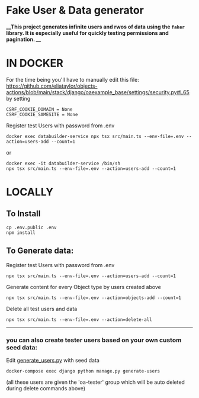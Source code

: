 # Fake User & Data generator
**__This project generates infinite users and rwos of data using the `faker` library. It is especially useful for quickly testing permissions and pagination. __**


# IN DOCKER
For the time being you'll have to manually edit this file: https://github.com/eliataylor/objects-actions/blob/main/stack/django/oaexample_base/settings/security.py#L65 by setting
```aiignore
CSRF_COOKIE_DOMAIN = None
CSRF_COOKIE_SAMESITE = None
```

Register test Users with password from .env
```aiignore
docker exec databuilder-service npx tsx src/main.ts --env-file=.env --action=users-add --count=1
```

or

```aiignore
docker exec -it databuilder-service /bin/sh
npx tsx src/main.ts --env-file=.env --action=users-add --count=1
```


# LOCALLY

## To Install
```
cp .env.public .env
npm install
```

## To Generate data:
Register test Users with password from .env
```
npx tsx src/main.ts --env-file=.env --action=users-add --count=1
```

Generate content for every Object type by users created above
```
npx tsx src/main.ts --env-file=.env --action=objects-add --count=1
```

Delete all test users and data
```
npx tsx src/main.ts --env-file=.env --action=delete-all
```

---
### you can also create tester users based on your own custom seed data:
Edit [generate_users.py](stack/django/oaexample_app/management/commands/generate_users.py) with seed data
```
docker-compose exec django python manage.py generate-users
```
(all these users are given the 'oa-tester' group which will be auto deleted during delete commands above)

